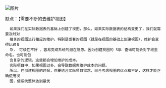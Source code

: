 ![图片](https://user-images.githubusercontent.com/38878365/194830821-41d6f94c-7e4c-4768-9d3e-bc2c2d67219f.png)
      

缺点：【需要不断的去维护视图】

      如果我们在实际数据表的基础上创建了视图，那么，如果实际数据表的结构变更了，我们就需要及时对
      相关的视图进行相应的维护。特别是嵌套的视图（就是在视图的基础上创建视图），维护会变得比较复
      杂， 可读性不好 ，容易变成系统的潜在隐患。因为创建视图的 SQL 查询可能会对字段重命名，也可能包
      含复杂的逻辑，这些都会增加维护的成本。
      实际项目中，如果视图过多，会导致数据库维护成本的问题。
      所以，在创建视图的时候，你要结合实际项目需求，综合考虑视图的优点和不足，这样才能正确使用视
      图，使系统整体达到最优
